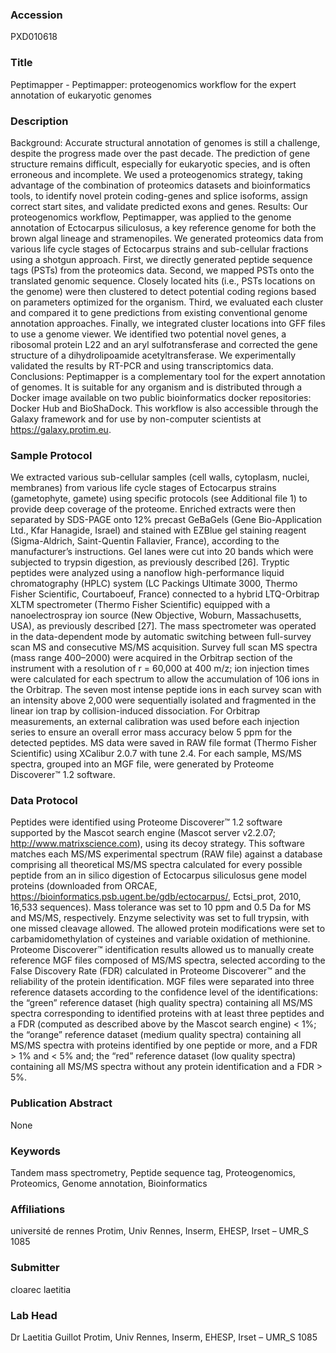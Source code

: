 ### Accession
PXD010618

### Title
Peptimapper -  Peptimapper: proteogenomics workflow for the expert annotation of eukaryotic genomes

### Description
Background: Accurate structural annotation of genomes is still a challenge, despite the progress made over the past decade. The prediction of gene structure remains difficult, especially for eukaryotic species, and is often erroneous and incomplete. We used a proteogenomics strategy, taking advantage of the combination of proteomics datasets and bioinformatics tools, to identify novel protein coding-genes and splice isoforms, assign correct start sites, and validate predicted exons and genes. Results: Our proteogenomics workflow, Peptimapper, was applied to the genome annotation of Ectocarpus siliculosus, a key reference genome for both the brown algal lineage and stramenopiles. We generated proteomics data from various life cycle stages of Ectocarpus strains and sub-cellular fractions using a shotgun approach. First, we directly generated peptide sequence tags (PSTs) from the proteomics data. Second, we mapped PSTs onto the translated genomic sequence. Closely located hits (i.e., PSTs locations on the genome) were then clustered to detect potential coding regions based on parameters optimized for the organism. Third, we evaluated each cluster and compared it to gene predictions from existing conventional genome annotation approaches. Finally, we integrated cluster locations into GFF files to use a genome viewer. We identified two potential novel genes, a ribosomal protein L22 and an aryl sulfotransferase and corrected the gene structure of a dihydrolipoamide acetyltransferase. We experimentally validated the results by RT-PCR and using transcriptomics data. Conclusions: Peptimapper is a complementary tool for the expert annotation of genomes. It is suitable for any organism and is distributed through a Docker image available on two public bioinformatics docker repositories: Docker Hub and BioShaDock. This workflow is also accessible through the Galaxy framework and for use by non-computer scientists at https://galaxy.protim.eu.

### Sample Protocol
We extracted various sub-cellular samples (cell walls, cytoplasm, nuclei, membranes) from various life cycle stages of Ectocarpus strains (gametophyte, gamete) using specific protocols (see Additional file 1) to provide deep coverage of the proteome. Enriched extracts were then separated by SDS-PAGE onto 12% precast GeBaGels (Gene Bio-Application Ltd., Kfar Hanagide, Israel) and stained with EZBlue gel staining reagent (Sigma-Aldrich, Saint-Quentin Fallavier, France), according to the manufacturer’s instructions. Gel lanes were cut into 20 bands which were subjected to trypsin digestion, as previously described [26]. Tryptic peptides were analyzed using a nanoflow high-performance liquid chromatography (HPLC) system (LC Packings Ultimate 3000, Thermo Fisher Scientific, Courtaboeuf, France) connected to a hybrid LTQ-Orbitrap XLTM spectrometer (Thermo Fisher Scientific) equipped with a nanoelectrospray ion source (New Objective, Woburn, Massachusetts, USA), as previously described [27]. The mass spectrometer was operated in the data-dependent mode by automatic switching between full-survey scan MS and consecutive MS/MS acquisition. Survey full scan MS spectra (mass range 400–2000) were acquired in the Orbitrap section of the instrument with a resolution of r = 60,000 at 400 m/z; ion injection times were calculated for each spectrum to allow the accumulation of 106 ions in the Orbitrap. The seven most intense peptide ions in each survey scan with an intensity above 2,000 were sequentially isolated and fragmented in the linear ion trap by collision-induced dissociation. For Orbitrap measurements, an external calibration was used before each injection series to ensure an overall error mass accuracy below 5 ppm for the detected peptides. MS data were saved in RAW file format (Thermo Fisher Scientific) using XCalibur 2.0.7 with tune 2.4. For each sample, MS/MS spectra, grouped into an MGF file, were generated by Proteome Discoverer™ 1.2 software.

### Data Protocol
Peptides were identified using Proteome Discoverer™ 1.2 software supported by the Mascot search engine (Mascot server v2.2.07; http://www.matrixscience.com), using its decoy strategy. This software matches each MS/MS experimental spectrum (RAW file) against a database comprising all theoretical MS/MS spectra calculated for every possible peptide from an in silico digestion of Ectocarpus siliculosus gene model proteins (downloaded from ORCAE, https://bioinformatics.psb.ugent.be/gdb/ectocarpus/, Ectsi_prot, 2010, 16,533 sequences). Mass tolerance was set to 10 ppm and 0.5 Da for MS and MS/MS, respectively. Enzyme selectivity was set to full trypsin, with one missed cleavage allowed. The allowed protein modifications were set to carbamidomethylation of cysteines and variable oxidation of methionine. Proteome Discoverer™ identification results allowed us to manually create reference MGF files composed of MS/MS spectra, selected according to the False Discovery Rate (FDR) calculated in Proteome Discoverer™ and the reliability of the protein identification. MGF files were separated into three reference datasets according to the confidence level of the identifications: the “green” reference dataset (high quality spectra) containing all MS/MS spectra corresponding to identified proteins with at least three peptides and a FDR (computed as described above by the Mascot search engine) < 1%; the “orange” reference dataset (medium quality spectra) containing all MS/MS spectra with proteins identified by one peptide or more, and a FDR > 1% and < 5% and; the “red” reference dataset (low quality spectra) containing all MS/MS spectra without any protein identification and a FDR > 5%.

### Publication Abstract
None

### Keywords
Tandem mass spectrometry, Peptide sequence tag, Proteogenomics, Proteomics, Genome annotation, Bioinformatics

### Affiliations
université de rennes
Protim, Univ Rennes, Inserm, EHESP, Irset – UMR_S 1085

### Submitter
cloarec laetitia

### Lab Head
Dr Laetitia Guillot
Protim, Univ Rennes, Inserm, EHESP, Irset – UMR_S 1085


